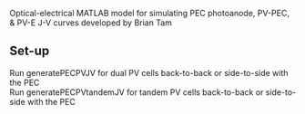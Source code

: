 Optical-electrical MATLAB model for simulating PEC photoanode, PV-PEC, &amp; PV-E J-V curves developed by Brian Tam <br>
## Set-up
Run generatePECPVJV for dual PV cells back-to-back or side-to-side with the PEC <br>
Run generatePECPVtandemJV for tandem PV cells back-to-back or side-to-side with the PEC
